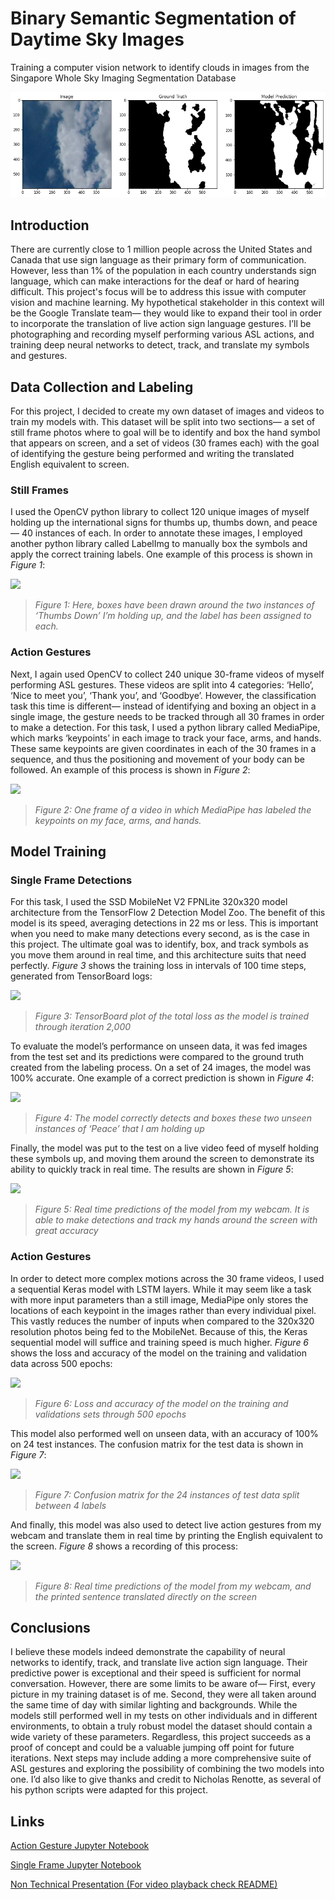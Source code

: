 # Binary Semantic Segmentation of Daytime Sky Images

Training a computer vision network to identify clouds in images from the Singapore Whole Sky Imaging Segmentation Database

![](./Images/img017.png)

## **Introduction**

There are currently close to 1 million people across the United States and Canada that use sign language as their primary form of communication. However, less than 1% of the population in each country understands sign language, which can make interactions for the deaf or hard of hearing difficult. This project's focus will be to address this issue with computer vision and machine learning. My hypothetical stakeholder in this context will be the Google Translate team— they would like to expand their tool in order to incorporate the translation of live action sign language gestures. I’ll be photographing and recording myself performing various ASL actions, and training deep neural networks to detect, track, and translate my symbols and gestures.

## **Data Collection and Labeling**

For this project, I decided to create my own dataset of images and videos to train my models with. This dataset will be split into two sections— a set of still frame photos where to goal will be to identify and box the hand symbol that appears on screen, and a set of videos (30 frames each) with the goal of identifying the gesture being performed and writing the translated English equivalent to screen. 

### **Still Frames**

I used the OpenCV python library to collect 120 unique images of myself holding up the international signs for thumbs up, thumbs down, and peace— 40 instances of each. In order to annotate these images, I employed another python library called LabelImg to manually box the symbols and apply the correct training labels. One example of this process is shown in *Figure 1*:

![](./Images/image3.png)

> *Figure 1: Here, boxes have been drawn around the two instances of ‘Thumbs Down’ I’m holding up, and the label has been assigned to each.*

### **Action Gestures**

Next, I again used OpenCV to collect 240 unique 30-frame videos of myself performing ASL gestures. These videos are split into 4 categories: ‘Hello’, ‘Nice to meet you’, ‘Thank you’, and ‘Goodbye’. However, the classification task this time is different— instead of identifying and boxing an object in a single image, the gesture needs to be tracked through all 30 frames in order to make a detection. For this task, I used a python library called MediaPipe, which marks ‘keypoints’ in each image to track your face, arms, and hands. These same keypoints are given coordinates in each of the 30 frames in a sequence, and thus the positioning and movement of your body can be followed. An example of this process is shown in *Figure 2*:

![](./Images/image1.png)

> *Figure 2: One frame of a video in which MediaPipe has labeled the keypoints on my face, arms, and hands.* 

## **Model Training**

### **Single Frame Detections**

For this task, I used the SSD MobileNet V2 FPNLite 320x320 model architecture from the TensorFlow 2 Detection Model Zoo. The benefit of this model is its speed, averaging detections in 22 ms or less. This is important when you need to make many detections every second, as is the case in this project. The ultimate goal was to identify, box, and track symbols as you move them around in real time, and this architecture suits that need perfectly. *Figure 3* shows the training loss in intervals of 100 time steps, generated from TensorBoard logs:

![](./Images/image7.png)

> *Figure 3: TensorBoard plot of the total loss as the model is trained through iteration 2,000*

To evaluate the model’s performance on unseen data, it was fed images from the test set and its predictions were compared to the ground truth created from the labeling process. On a set of 24 images, the model was 100% accurate. One example of a correct prediction is shown in *Figure 4*:

![](./Images/image2.png)

> *Figure 4: The model correctly detects and boxes these two unseen instances of ‘Peace’ that I am holding up*

Finally, the model was put to the test on a live video feed of myself holding these symbols up, and moving them around the screen to demonstrate its ability to quickly track in real time. The results are shown in *Figure 5*:

![](./Images/Object_Detection.gif)

> *Figure 5: Real time predictions of the model from my webcam. It is able to make detections and track my hands around the screen with great accuracy*

### **Action Gestures**

In order to detect more complex motions across the 30 frame videos, I used a sequential Keras model with LSTM layers. While it may seem like a task with more input parameters than a still image, MediaPipe only stores the locations of each keypoint in the images rather than every individual pixel. This vastly reduces the number of inputs when compared to the 320x320 resolution photos being fed to the MobileNet. Because of this, the Keras sequential model will suffice and training speed is much higher. *Figure 6* shows the loss and accuracy of the model on the training and validation data across 500 epochs:

![](./Images/image4.png)

> *Figure 6: Loss and accuracy of the model on the training and validations sets through 500 epochs*

This model also performed well on unseen data, with an accuracy of 100% on 24 test instances. The confusion matrix for the test data is shown in *Figure 7*:

![](./Images/image5.png)

> *Figure 7: Confusion matrix for the 24 instances of test data split between 4 labels*

And finally, this model was also used to detect live action gestures from my webcam and translate them in real time by printing the English equivalent to the screen. *Figure 8* shows a recording of this process:

![](./Images/Action.gif)

> *Figure 8: Real time predictions of the model from my webcam, and the printed sentence translated directly on the screen*

## **Conclusions**

I believe these models indeed demonstrate the capability of neural networks to identify, track, and translate live action sign language. Their predictive power is exceptional and their speed is sufficient for normal conversation. However, there are some limits to be aware of— First, every picture in my training dataset is of me. Second, they were all taken around the same time of day with similar lighting and backgrounds. While the models still performed well in my tests on other individuals and in different environments, to obtain a truly robust model the dataset should contain a wide variety of these parameters. Regardless, this project succeeds as a proof of concept and could be a valuable jumping off point for future iterations. Next steps may include adding a more comprehensive suite of ASL gestures and exploring the possibility of combining the two models into one. I’d also like to give thanks and credit to Nicholas Renotte, as several of his python scripts were adapted for this project. 

## **Links**

[Action Gesture Jupyter Notebook](https://github.com/LindstromKyle/Flatiron-Capstone/blob/main/Action/Action.ipynb)  

[Single Frame Jupyter Notebook](https://github.com/LindstromKyle/Flatiron-Capstone/blob/main/SingleFrame/Single_Frame.ipynb)  

[Non Technical Presentation (For video playback check README)](https://github.com/LindstromKyle/Flatiron-Capstone/blob/main/Presentation/Non%20Technical%20Presentation.pdf)  




